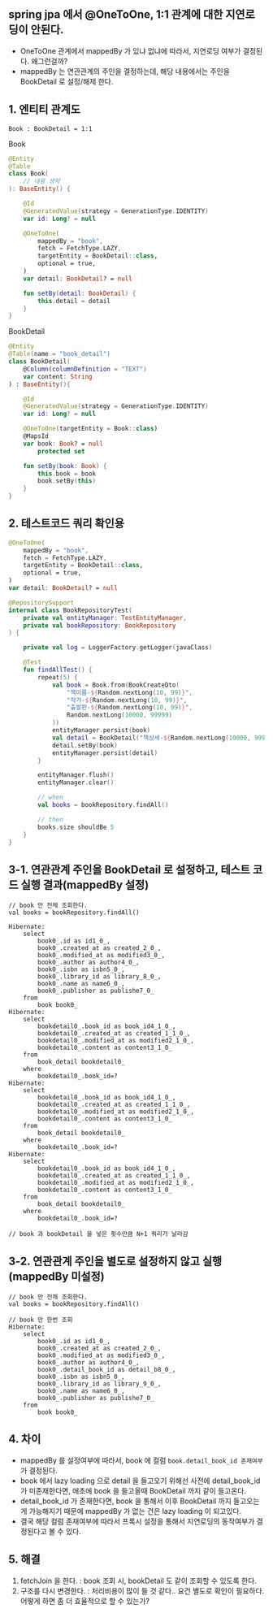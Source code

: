 ## spring jpa 에서 @OneToOne, 1:1 관계에 대한 지연로딩이 안된다.
* OneToOne 관계에서 mappedBy 가 있냐 없냐에 따라서, 지연로딩 여부가 결정된다. 왜그런걸까?
* mappedBy 는 연관관계의 주인을 결정하는데, 해당 내용에서는 주인을 BookDetail 로 설정/해제 한다.

## 1. 엔티티 관계도
```shell
Book : BookDetail = 1:1
```

Book
```kotlin
@Entity
@Table
class Book(
    // 내용 생략
): BaseEntity() {

    @Id
    @GeneratedValue(strategy = GenerationType.IDENTITY)
    var id: Long? = null

    @OneToOne(
        mappedBy = "book",
        fetch = FetchType.LAZY,
        targetEntity = BookDetail::class,
        optional = true,
    )
    var detail: BookDetail? = null

    fun setBy(detail: BookDetail) {
        this.detail = detail
    }
}
```

BookDetail
```kotlin
@Entity
@Table(name = "book_detail")
class BookDetail(
    @Column(columnDefinition = "TEXT")
    var content: String
) : BaseEntity(){

    @Id
    @GeneratedValue(strategy = GenerationType.IDENTITY)
    var id: Long? = null

    @OneToOne(targetEntity = Book::class)
    @MapsId
    var book: Book? = null
        protected set

    fun setBy(book: Book) {
        this.book = book
        book.setBy(this)
    }
}
```

## 2. 테스트코드 쿼리 확인용
```kotlin
@OneToOne(
    mappedBy = "book",
    fetch = FetchType.LAZY,
    targetEntity = BookDetail::class,
    optional = true,
)
var detail: BookDetail? = null
```

```kotlin
@RepositorySupport
internal class BookRepositoryTest(
    private val entityManager: TestEntityManager,
    private val bookRepository: BookRepository
) {

    private val log = LoggerFactory.getLogger(javaClass)

    @Test
    fun findAllTest() {
        repeat(5) {
            val book = Book.from(BookCreateDto(
                "책이름-${Random.nextLong(10, 99)}",
                "작가-${Random.nextLong(10, 99)}",
                "출발판-${Random.nextLong(10, 99)}",
                Random.nextLong(10000, 99999)
            ))
            entityManager.persist(book)
            val detail = BookDetail("책상세-${Random.nextLong(10000, 99999)}")
            detail.setBy(book)
            entityManager.persist(detail)
        }

        entityManager.flush()
        entityManager.clear()

        // when
        val books = bookRepository.findAll()

        // then
        books.size shouldBe 5
    }
}
```

## 3-1. 연관관계 주인을 BookDetail 로 설정하고, 테스트 코드 실행 결과(mappedBy 설정)
```shell
// book 만 전체 조회한다.
val books = bookRepository.findAll()
```

```shell
Hibernate: 
    select
        book0_.id as id1_0_,
        book0_.created_at as created_2_0_,
        book0_.modified_at as modified3_0_,
        book0_.author as author4_0_,
        book0_.isbn as isbn5_0_,
        book0_.library_id as library_8_0_,
        book0_.name as name6_0_,
        book0_.publisher as publishe7_0_ 
    from
        book book0_
Hibernate: 
    select
        bookdetail0_.book_id as book_id4_1_0_,
        bookdetail0_.created_at as created_1_1_0_,
        bookdetail0_.modified_at as modified2_1_0_,
        bookdetail0_.content as content3_1_0_ 
    from
        book_detail bookdetail0_ 
    where
        bookdetail0_.book_id=?
Hibernate: 
    select
        bookdetail0_.book_id as book_id4_1_0_,
        bookdetail0_.created_at as created_1_1_0_,
        bookdetail0_.modified_at as modified2_1_0_,
        bookdetail0_.content as content3_1_0_ 
    from
        book_detail bookdetail0_ 
    where
        bookdetail0_.book_id=?
Hibernate: 
    select
        bookdetail0_.book_id as book_id4_1_0_,
        bookdetail0_.created_at as created_1_1_0_,
        bookdetail0_.modified_at as modified2_1_0_,
        bookdetail0_.content as content3_1_0_ 
    from
        book_detail bookdetail0_ 
    where
        bookdetail0_.book_id=?

// book 과 bookDetail 을 넣은 횟수만큼 N+1 쿼리가 날라감
```

## 3-2. 연관관계 주인을 별도로 설정하지 않고 실행 (mappedBy 미설정)
```shell
// book 만 전체 조회한다.
val books = bookRepository.findAll()
```

```shell
// book 만 한번 조회
Hibernate: 
    select
        book0_.id as id1_0_,
        book0_.created_at as created_2_0_,
        book0_.modified_at as modified3_0_,
        book0_.author as author4_0_,
        book0_.detail_book_id as detail_b8_0_,
        book0_.isbn as isbn5_0_,
        book0_.library_id as library_9_0_,
        book0_.name as name6_0_,
        book0_.publisher as publishe7_0_ 
    from
        book book0_
```

## 4. 차이
* mappedBy 를 설정여부에 따라서, book 에 컬럼 `book.detail_book_id 존재여부` 가 결정된다.
* book 에서 lazy loading 으로 detail 을 들고오기 위해선 사전에 detail_book_id 가 미존재한다면, 애초에 book 을 들고올때 BookDetail 까지 같이 들고온다.
* detail_book_id 가 존재한다면, book 을 통해서 이후 BookDetail 까지 들고오는게 가능해지기 때문에 mappedBy 가 없는 건은 lazy loading 이 되고있다.
* 결국 해당 컬럼 존재여부에 따라서 프록시 설정을 통해서 지연로딩의 동작여부가 결정된다고 볼 수 있다.

## 5. 해결
1. fetchJoin 을 한다. : book 조회 시, bookDetail 도 같이 조회할 수 있도록 한다.
2. 구조를 다시 변경한다. : 처리비용이 많이 들 것 같다.. 요건 별도로 확인이 필요하다. 어떻게 하면 좀 더 효율적으로 할 수 있는가?
